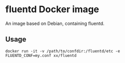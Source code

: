 # fluentd Docker image 
An image based on Debian, containing fluentd.

## Usage
`docker run -it -v /path/to/confdir:/fluentd/etc -e FLUENTD_CONF=my.conf xx/fluentd`


